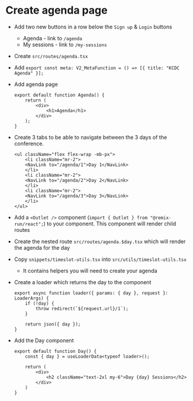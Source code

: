 # Create agenda page

* Add two new buttons in a row below the `Sign up` & `Login` buttons
  * Agenda - link to `/agenda`
  * My sessions - link to `/my-sessions`

* Create `src/routes/agenda.tsx`
* Add `export const meta: V2_MetaFunction = () => [{ title: "KCDC Agenda" }];`
* Add agenda page
    ```tsx
    export default function Agenda() {
        return (
            <div>
                <h1>Agenda</h1>
            </div>
        );
    }
    ```

* Create 3 tabs to be able to navigate between the 3 days of the conference.
    ```tsx
    <ul className="flex flex-wrap -mb-px">
        <li className="mr-2">
        <NavLink to="/agenda/1">Day 1</NavLink>
        </li>
        <li className="mr-2">
        <NavLink to="/agenda/2">Day 2</NavLink>
        </li>
        <li className="mr-2">
        <NavLink to="/agenda/3">Day 3</NavLink>
        </li>
    </ul>
    ```
* Add a `<Outlet />` component (`import { Outlet } from "@remix-run/react";`) to your component. This component will render child routes
* Create the nested route `src/routes/agenda.$day.tsx` which will render the agenda for the day
* Copy `snippets/timeslot-utils.tsx` into `src/utils/timeslot-utils.tsx`
  * It contains helpers you will need to create your agenda
* Create a loader which returns the day to the component
    ```tsx
    export async function loader({ params: { day }, request }: LoaderArgs) {
        if (!day) {
            throw redirect(`${request.url}/1`);
        }

        return json({ day });
    }
    ```
* Add the Day component
    ```tsx
    export default function Day() {
        const { day } = useLoaderData<typeof loader>();

        return (
            <div>
                <h2 className="text-2xl my-6">Day {day} Sessions</h2>
            </div>
        )
    }
    ```